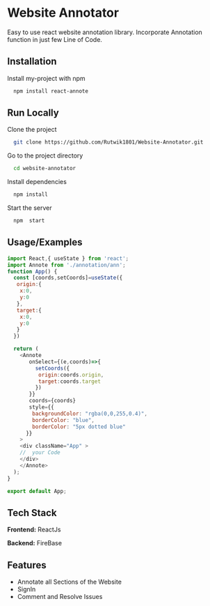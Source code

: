 
# Website Annotator

Easy to use react website annotation library. Incorporate Annotation function in just few
Line of Code.


## Installation

Install my-project with npm

```bash
  npm install react-annote
```
    
## Run Locally

Clone the project

```bash
  git clone https://github.com/Rutwik1801/Website-Annotator.git
```

Go to the project directory

```bash
  cd website-annotator
```

Install dependencies

```bash
  npm install
```

Start the server

```bash
  npm  start
```


## Usage/Examples

```javascript
import React,{ useState } from 'react';
import Annote from './annotation/ann';
function App() {
  const [coords,setCoords]=useState({
   origin:{
    x:0,
    y:0
   },
   target:{
    x:0,
    y:0
   }
  })

  return (
    <Annote
       onSelect={(e,coords)=>{
         setCoords({
          origin:coords.origin,
          target:coords.target
         })
       }}
       coords={coords}
       style={{
        backgroundColor: "rgba(0,0,255,0.4)",
        borderColor: "blue",
        borderColor: "5px dotted blue"
      }}
    >
    <div className="App" >
    //  your Code
    </div>
    </Annote>
  );
}

export default App;

```



## Tech Stack

**Frontend:** ReactJs

**Backend:** FireBase


## Features

- Annotate all Sections of the Website
- SignIn
- Comment and Resolve Issues

